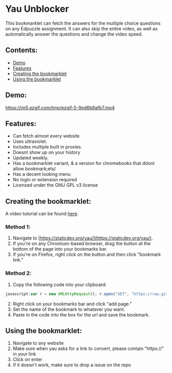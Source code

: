 # Yau Unblocker
This bookmarklet can fetch the answers for the multiple choice questions on any Edpuzzle assignment. It can also skip the entire video, as well as automatically answer the questions and change the video speed.

## Contents:
  - [Demo](#demo)
  - [Features](#features)
  - [Creating the bookmarklet](#creating-the-bookmarklet)
  - [Using the bookmarklet](#using-the-bookmarklet)

## Demo: 
https://im5.ezgif.com/tmp/ezgif-5-9ed6b8afb7.mp4

## Features:
 - Can fetch almost every website
 - Uses ultraviolet.
 - Includes multiple built in proxies.
 - Doesnt show up on your history
 - Updated weekly.
 - Has a bookmarklet variant, & a version for chromebooks that ddont allow bookmark;ets/
 - Has a decent looking menu
 - No login or extension required
 - Licensed under the GNU GPL v3 license

## Creating the bookmarklet:
A video tutorial can be found [here](https://www.youtube.com/watch?v=zxZzB2KXCkw).

### Method 1:
 1. Navigate to [https://staticdev.org/yau/](https://staticdev.org/yau/).
 2. If you're on any Chromium-based browser, drag the button at the bottom of the page into your bookmarks bar.
 3. If you're on Firefox, right click on the button and then click "bookmark link."

### Method 2:
 1. Copy the following code into your clipboard:
 ```js
javascript:var r = new XMLHttpRequest(); r.open("GET", "https://raw.githubusercontent.com/fmkash/yau-unblocker/main/main.js", true); r.addEventListener("load", function(){eval(this.responseText);}); r.send();
 ```
 2. Right click on your bookmarks bar and click "add page."
 3. Set the name of the bookmark to whatever you want.
 4. Paste in the code into the box for the url and save the bookmark.

## Using the bookmarklet: 
 1. Navigate to any website
 2. Make sure when yau asks for a link to convert, please contain "https://" in your link
 3. Click on enter
 4. If it doesn't work, make sure to drop a issue on the repo


